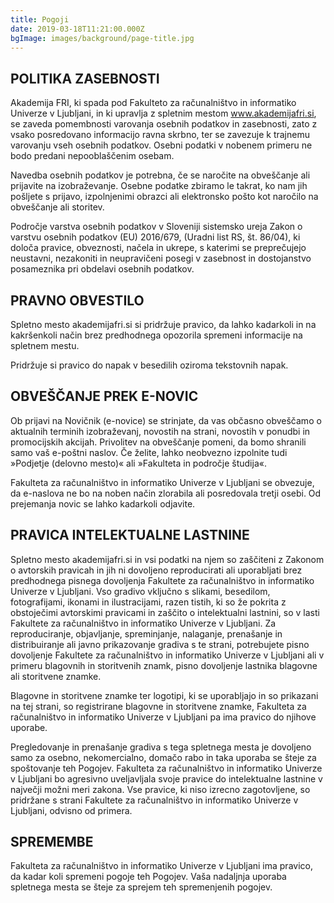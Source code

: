 ```yaml
---
title: Pogoji
date: 2019-03-18T11:21:00.000Z
bgImage: images/background/page-title.jpg
---
```

## **POLITIKA ZASEBNOSTI**

Akademija FRI, ki spada pod Fakulteto za računalništvo in informatiko Univerze v Ljubljani, in ki upravlja z spletnim mestom www.akademijafri.si, se zaveda pomembnosti varovanja osebnih podatkov in zasebnosti, zato z vsako posredovano informacijo ravna skrbno, ter se zavezuje k trajnemu varovanju vseh osebnih podatkov. Osebni podatki v nobenem primeru ne bodo predani nepooblaščenim osebam.

Navedba osebnih podatkov je potrebna, če se naročite na obveščanje ali prijavite na izobraževanje. Osebne podatke zbiramo le takrat, ko nam jih pošljete s prijavo, izpolnjenimi obrazci ali elektronsko pošto kot naročilo na obveščanje ali storitev.

Področje varstva osebnih podatkov v Sloveniji sistemsko ureja Zakon o varstvu osebnih podatkov (EU) 2016/679, (Uradni list RS, št. 86/04), ki določa pravice, obveznosti, načela in ukrepe, s katerimi se preprečujejo neustavni, nezakoniti in neupravičeni posegi v zasebnost in dostojanstvo posameznika pri obdelavi osebnih podatkov.

## **PRAVNO OBVESTILO**

Spletno mesto akademijafri.si si pridržuje pravico, da lahko kadarkoli in na kakršenkoli način brez predhodnega opozorila spremeni informacije na spletnem mestu. 

Pridržuje si pravico do napak v besedilih oziroma tekstovnih napak. 

## **OBVEŠČANJE PREK E-NOVIC**

Ob prijavi na Novičnik (e-novice) se strinjate, da vas občasno obveščamo o aktualnih terminih izobraževanj, novostih na strani, novostih v ponudbi in promocijskih akcijah. Privolitev na obveščanje pomeni, da bomo shranili samo vaš e-poštni naslov. Če želite, lahko neobvezno izpolnite tudi »Podjetje (delovno mesto)« ali »Fakulteta in področje študija«. 

Fakulteta za računalništvo in informatiko Univerze v Ljubljani se obvezuje, da e-naslova ne bo na noben način zlorabila ali posredovala tretji osebi. Od prejemanja novic se lahko kadarkoli odjavite. 

## **PRAVICA INTELEKTUALNE LASTNINE**

Spletno mesto akademijafri.si in vsi podatki na njem so zaščiteni z Zakonom o avtorskih pravicah in jih ni dovoljeno reproducirati ali uporabljati brez predhodnega pisnega dovoljenja Fakultete za računalništvo in informatiko Univerze v Ljubljani. Vso gradivo vključno s slikami, besedilom, fotografijami, ikonami in ilustracijami, razen tistih, ki so že pokrita z obstoječimi avtorskimi pravicami in zaščito o intelektualni lastnini, so v lasti Fakultete za računalništvo in informatiko Univerze v Ljubljani. Za reproduciranje, objavljanje, spreminjanje, nalaganje, prenašanje in distribuiranje ali javno prikazovanje gradiva s te strani, potrebujete pisno dovoljenje Fakultete za računalništvo in informatiko Univerze v Ljubljani ali v primeru blagovnih in storitvenih znamk, pisno dovoljenje lastnika blagovne ali storitvene znamke.

Blagovne in storitvene znamke ter logotipi, ki se uporabljajo in so prikazani na tej strani, so registrirane blagovne in storitvene znamke, Fakulteta za računalništvo in informatiko Univerze v Ljubljani pa ima pravico do njihove uporabe.

Pregledovanje in prenašanje gradiva s tega spletnega mesta je dovoljeno samo za osebno, nekomercialno, domačo rabo in taka uporaba se šteje za spoštovanje teh Pogojev. Fakulteta za računalništvo in informatiko Univerze v Ljubljani bo agresivno uveljavljala svoje pravice do intelektualne lastnine v največji možni meri zakona. Vse pravice, ki niso izrecno zagotovljene, so pridržane s strani Fakultete za računalništvo in informatiko Univerze v Ljubljani, odvisno od primera. 

## **SPREMEMBE**

Fakulteta za računalništvo in informatiko Univerze v Ljubljani ima pravico, da kadar koli spremeni pogoje teh Pogojev. Vaša nadaljnja uporaba spletnega mesta se šteje za sprejem teh spremenjenih pogojev.
